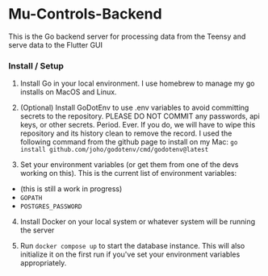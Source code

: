 # Mu-Controls-Backend
This is the Go backend server for processing data from the Teensy and serve data to the Flutter GUI


### Install / Setup

1. Install Go in your local environment. I use homebrew to manage my go installs on MacOS and Linux.

2. (Optional) Install GoDotEnv to use .env variables to avoid committing secrets to the repository. PLEASE DO NOT COMMIT any passwords, api keys, or other secrets. Period. Ever. If you do, we will have to wipe this repository and its history clean to remove the record.
I used the following command from the github page to install on my Mac: `go install github.com/joho/godotenv/cmd/godotenv@latest`

3. Set your environment variables (or get them from one of the devs working on this). This is the current list of environment variables:
  - (this is still a work in progress)
  - `GOPATH`
  - `POSTGRES_PASSWORD`

4. Install Docker on your local system or whatever system will be running the server

5. Run `docker compose up` to start the database instance. This will also initialize it on the first run if you've set your environment variables appropriately.
